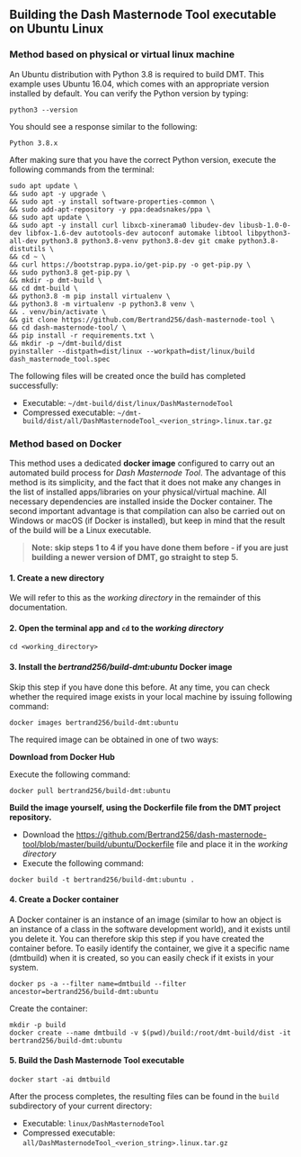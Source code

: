 ## Building the Dash Masternode Tool executable on Ubuntu Linux

### Method based on physical or virtual linux machine

An Ubuntu distribution with Python 3.8 is required to build DMT. This example uses Ubuntu 16.04, which comes with an 
appropriate version installed by default. You can verify the Python version by typing:

```
python3 --version
```

You should see a response similar to the following:

  `Python 3.8.x`

After making sure that you have the correct Python version, execute the following commands from the terminal:

```
sudo apt update \
&& sudo apt -y upgrade \
&& sudo apt -y install software-properties-common \
&& sudo add-apt-repository -y ppa:deadsnakes/ppa \
&& sudo apt update \
&& sudo apt -y install curl libxcb-xinerama0 libudev-dev libusb-1.0-0-dev libfox-1.6-dev autotools-dev autoconf automake libtool libpython3-all-dev python3.8 python3.8-venv python3.8-dev git cmake python3.8-distutils \
&& cd ~ \
&& curl https://bootstrap.pypa.io/get-pip.py -o get-pip.py \
&& sudo python3.8 get-pip.py \
&& mkdir -p dmt-build \
&& cd dmt-build \
&& python3.8 -m pip install virtualenv \
&& python3.8 -m virtualenv -p python3.8 venv \
&& . venv/bin/activate \
&& git clone https://github.com/Bertrand256/dash-masternode-tool \
&& cd dash-masternode-tool/ \
&& pip install -r requirements.txt \
&& mkdir -p ~/dmt-build/dist
pyinstaller --distpath=dist/linux --workpath=dist/linux/build dash_masternode_tool.spec
```

The following files will be created once the build has completed successfully:

* Executable: `~/dmt-build/dist/linux/DashMasternodeTool`
* Compressed executable: `~/dmt-build/dist/all/DashMasternodeTool_<verion_string>.linux.tar.gz`


### Method based on Docker

This method uses a dedicated **docker image** configured to carry out an automated build process for *Dash Masternode Tool*. The advantage of this method is its simplicity, and the fact that it does not make any changes in the list of installed apps/libraries on your physical/virtual machine. All necessary dependencies are installed inside the Docker container. The second important advantage is that compilation can also be carried out on Windows or macOS (if Docker is installed), but keep in mind that the result of the build will be a Linux executable.

> **Note: skip steps 1 to 4 if you have done them before - if you are just building a newer version of DMT, go 
> straight to step 5.**

#### 1. Create a new directory
We will refer to this as the *working directory* in the remainder of this documentation.

#### 2. Open the terminal app and `cd` to the *working directory*

```
cd <working_directory>
```

#### 3. Install the *bertrand256/build-dmt:ubuntu* Docker image

Skip this step if you have done this before. At any time, you can check whether the required image exists in your local machine by issuing following command:

```
docker images bertrand256/build-dmt:ubuntu
```

The required image can be obtained in one of two ways:

**Download from Docker Hub**

Execute the following command:

```
docker pull bertrand256/build-dmt:ubuntu
```

**Build the image yourself, using the Dockerfile file from the DMT project repository.** 

* Download the https://github.com/Bertrand256/dash-masternode-tool/blob/master/build/ubuntu/Dockerfile file and place it in the *working directory*
* Execute the following command:
```
docker build -t bertrand256/build-dmt:ubuntu .
```

#### 4. Create a Docker container

A Docker container is an instance of an image (similar to how an object is an instance of a class in the software development world), and it exists until you delete it. You can therefore skip this step if you have created the container before. To easily identify the container, we give it a specific name (dmtbuild) when it is created, so you can easily check if it exists in your system.

```
docker ps -a --filter name=dmtbuild --filter ancestor=bertrand256/build-dmt:ubuntu
```
Create the container:

``` 
mkdir -p build
docker create --name dmtbuild -v $(pwd)/build:/root/dmt-build/dist -it bertrand256/build-dmt:ubuntu
```

#### 5. Build the Dash Masternode Tool executable

```
docker start -ai dmtbuild
```

After the process completes, the resulting files can be found in the `build` subdirectory of your current directory:
* Executable: `linux/DashMasternodeTool`
* Compressed executable: `all/DashMasternodeTool_<verion_string>.linux.tar.gz`
